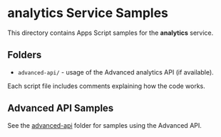 # analytics Service Samples

This directory contains Apps Script samples for the **analytics** service.

## Folders

- `advanced-api/` - usage of the Advanced analytics API (if available).

Each script file includes comments explaining how the code works.

## Advanced API Samples

See the [advanced-api](advanced-api/) folder for samples using the Advanced API.
